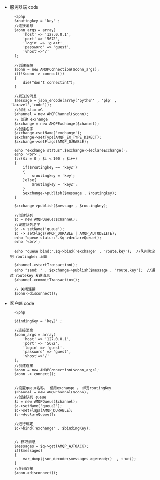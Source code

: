 
* 服务器端 code

        <?php
        $routingkey = 'key' ;
        //连接消息
        $conn_args = array(
            'host' => '127.0.0.1',
            'port' => '5672',
            'login' => 'guest',
            'password' => 'guest',
            'vhost'=>'/'
        );
        
        //创建连接
        $conn = new AMQPConnection($conn_args);
        if(!$conn -> connect())
        {
            die("don't connectint");
        }
        
        //发送的消息
        $message = json_encode(array('python' , 'php' , 'laravel','code'));
        //创建 channel
        $channel = new AMQPChannel($conn);
        // 创建 exchange
        $exchange = new AMQPExchange($channel);
        //创建名字
        $exchange->setName('exchange');
        $exchange->setType(AMQP_EX_TYPE_DIRECT);
        $exchange->setFlags(AMQP_DURABLE);
        
        echo "exchange status".$exchange->declareExchange();
        echo '<br>';
        for($i = 0 ; $i < 100 ; $i++)
        {
            if($routingkey == 'key2')
            {
                $routingkey = 'key';
            }else{
                $routingkey = 'key2';
            }
            $exchange->publish($message , $routingkey);
        }
        
        $exchange->publish($message , $routingkey);
        
        //创建队列
        $q = new AMQPQueue($channel);
        //设置队列名字
        $q -> setName('queue');
        $q -> setFlags(AMQP_DURABLE | AMQP_AUTODELETE);
        echo "queue status:".$q->declareQueue();
        echo '<br>';
        
        echo "queue bind:".$q->bind('exchange' , 'route.key');  //队列绑定到 routingkey 上面
        
        $channel->startTransaction();
        echo "send: " . $exchange->publish($message , "route.key");  //通过 routekey 发送消息
        $channel->commitTransaction();
        
        // 关闭连接
        $conn->disconnect();





* 客户端 code
 
        <?php

        $bindingKey = 'key2' ;
        
        //连接消息
        $conn_args = array(
            'host' => '127.0.0.1',
            'port' => '5672',
            'login' => 'guest',
            'password' => 'guest',
            'vhost'=>'/'
        );
        //创建连接
        $conn = new AMQPConnection($conn_args);
        $conn -> connect();
        
        
        //设置queue名称， 使用exchange ， 绑定routingKey
        $channel = new AMQPChannel($conn);
        //创建队列 queue
        $q = new AMQPQueue($channel);
        $q->setName('queue2');
        $q->setFlags(AMQP_DURABLE);
        $q->declareQueue();
        
        //进行绑定
        $q->bind('exchange' , $bindingKey);
        
        
        // 获取消息
        $messages = $q->get(AMQP_AUTOACK);
        if($messages)
        {
            var_dump(json_decode($messages->getBody()  , true));
        }
        //关闭连接
        $conn->disconnect();








